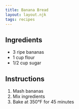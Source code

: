 ```yaml
---
title: Banana Bread
layout: layout.njk
tags: recipes
---
```


## Ingredients
- 3 ripe bananas  
- 1 cup flour  
- 1/2 cup sugar

## Instructions
1. Mash bananas  
2. Mix ingredients  
3. Bake at 350°F for 45 minutes
